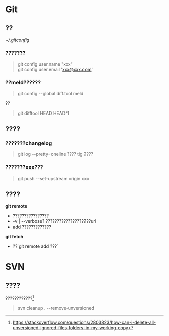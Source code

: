 <!-- TITLE: ???? -->
<!-- SUBTITLE: A quick summary of ???? -->

# Git
## ??
*~/.gitconfig*
### ???????
>git config user.name "xxx"  
git config user.email 'xxx@xxx.com'  
### ??meld??????
>git config --global  diff.tool  meld

??
>git difftool HEAD HEAD^1

## ????
### ???????changelog
>git log --pretty=oneline ????
>tig ????

### ???????xxx???
> git push --set-upstream origin xxx

## ????
**git remote**

- ????????????????
- -v | --verbose? ????????????????????url
- add <??> <??>?????????????

**git fetch**

- <???>??`git remote add ???`


# SVN
## ????

????????????[^svnRemove]
>svn cleanup . --remove-unversioned

[^svnRemove]:https://stackoverflow.com/questions/2803823/how-can-i-delete-all-unversioned-ignored-files-folders-in-my-working-copy